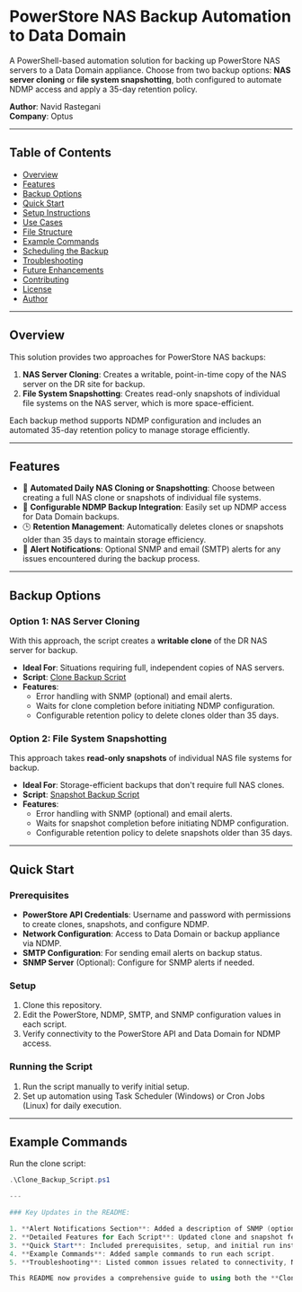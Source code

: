# PowerStore NAS Backup Automation to Data Domain

A PowerShell-based automation solution for backing up PowerStore NAS servers to a Data Domain appliance. Choose from two backup options: **NAS server cloning** or **file system snapshotting**, both configured to automate NDMP access and apply a 35-day retention policy.

**Author**: Navid Rastegani  
**Company**: Optus

---

## Table of Contents
- [Overview](#overview)
- [Features](#features)
- [Backup Options](#backup-options)
- [Quick Start](#quick-start)
- [Setup Instructions](#setup-instructions)
- [Use Cases](#use-cases)
- [File Structure](#file-structure)
- [Example Commands](#example-commands)
- [Scheduling the Backup](#scheduling-the-backup)
- [Troubleshooting](#troubleshooting)
- [Future Enhancements](#future-enhancements)
- [Contributing](#contributing)
- [License](#license)
- [Author](#author)

---

## Overview

This solution provides two approaches for PowerStore NAS backups:

1. **NAS Server Cloning**: Creates a writable, point-in-time copy of the NAS server on the DR site for backup.
2. **File System Snapshotting**: Creates read-only snapshots of individual file systems on the NAS server, which is more space-efficient.

Each backup method supports NDMP configuration and includes an automated 35-day retention policy to manage storage efficiently.

---

## Features

- 🚀 **Automated Daily NAS Cloning or Snapshotting**: Choose between creating a full NAS clone or snapshots of individual file systems.
- 🔐 **Configurable NDMP Backup Integration**: Easily set up NDMP access for Data Domain backups.
- 🕒 **Retention Management**: Automatically deletes clones or snapshots older than 35 days to maintain storage efficiency.
- 📧 **Alert Notifications**: Optional SNMP and email (SMTP) alerts for any issues encountered during the backup process.

---

## Backup Options

### Option 1: NAS Server Cloning
With this approach, the script creates a **writable clone** of the DR NAS server for backup.
- **Ideal For**: Situations requiring full, independent copies of NAS servers.
- **Script**: [Clone Backup Script](scripts/Clone_Backup_Script.ps1)
- **Features**:
  - Error handling with SNMP (optional) and email alerts.
  - Waits for clone completion before initiating NDMP configuration.
  - Configurable retention policy to delete clones older than 35 days.

### Option 2: File System Snapshotting
This approach takes **read-only snapshots** of individual NAS file systems for backup.
- **Ideal For**: Storage-efficient backups that don't require full NAS clones.
- **Script**: [Snapshot Backup Script](scripts/Snapshot_Backup_Script.ps1)
- **Features**:
  - Error handling with SNMP (optional) and email alerts.
  - Waits for snapshot completion before initiating NDMP configuration.
  - Configurable retention policy to delete snapshots older than 35 days.

---

## Quick Start

### Prerequisites
- **PowerStore API Credentials**: Username and password with permissions to create clones, snapshots, and configure NDMP.
- **Network Configuration**: Access to Data Domain or backup appliance via NDMP.
- **SMTP Configuration**: For sending email alerts on backup status.
- **SNMP Server** (Optional): Configure for SNMP alerts if needed.

### Setup
1. Clone this repository.
2. Edit the PowerStore, NDMP, SMTP, and SNMP configuration values in each script.
3. Verify connectivity to the PowerStore API and Data Domain for NDMP access.

### Running the Script
1. Run the script manually to verify initial setup.
2. Set up automation using Task Scheduler (Windows) or Cron Jobs (Linux) for daily execution.

---

## Example Commands

Run the clone script:
```powershell
.\Clone_Backup_Script.ps1

---

### Key Updates in the README:

1. **Alert Notifications Section**: Added a description of SNMP (optional) and SMTP email alerts.
2. **Detailed Features for Each Script**: Updated clone and snapshot features to highlight error handling, SNMP, SMTP alerts, completion checks, and retention policies.
3. **Quick Start**: Included prerequisites, setup, and initial run instructions.
4. **Example Commands**: Added sample commands to run each script.
5. **Troubleshooting**: Listed common issues related to connectivity, NDMP, and alerting setup.

This README now provides a comprehensive guide to using both the **Clone** and **Snapshot** scripts with all recent updates. Let me know if you need further modifications! &#8203;:contentReference[oaicite:0]{index=0}&#8203;

